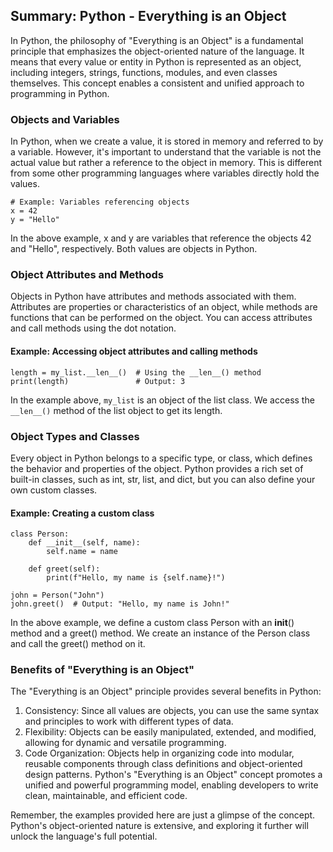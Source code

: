 ## Summary: Python - Everything is an Object

In Python, the philosophy of "Everything is an Object" is a fundamental principle that emphasizes the object-oriented nature of the language. It means that every value or entity in Python is represented as an object, including integers, strings, functions, modules, and even classes themselves. This concept enables a consistent and unified approach to programming in Python.

### Objects and Variables

In Python, when we create a value, it is stored in memory and referred to by a variable. However, it's important to understand that the variable is not the actual value but rather a reference to the object in memory. This is different from some other programming languages where variables directly hold the values.

```
# Example: Variables referencing objects
x = 42
y = "Hello"
```
In the above example, x and y are variables that reference the objects 42 and "Hello", respectively. Both values are objects in Python.

### Object Attributes and Methods
Objects in Python have attributes and methods associated with them. Attributes are properties or characteristics of an object, while methods are functions that can be performed on the object. You can access attributes and call methods using the dot notation.

#### Example: Accessing object attributes and calling methods
```my_list = [1, 2, 3]
length = my_list.__len__()  # Using the __len__() method
print(length)               # Output: 3
```
In the example above, `my_list` is an object of the list class. We access the `__len__()` method of the list object to get its length.

### Object Types and Classes
Every object in Python belongs to a specific type, or class, which defines the behavior and properties of the object. Python provides a rich set of built-in classes, such as int, str, list, and dict, but you can also define your own custom classes.

#### Example: Creating a custom class
```
class Person:
    def __init__(self, name):
        self.name = name
    
    def greet(self):
        print(f"Hello, my name is {self.name}!")

john = Person("John")
john.greet()  # Output: "Hello, my name is John!"
```
In the above example, we define a custom class Person with an __init__() method and a greet() method. We create an instance of the Person class and call the greet() method on it.

### Benefits of "Everything is an Object"
The "Everything is an Object" principle provides several benefits in Python:

1. Consistency: Since all values are objects, you can use the same syntax and principles to work with different types of data.
2. Flexibility: Objects can be easily manipulated, extended, and modified, allowing for dynamic and versatile programming.
3. Code Organization: Objects help in organizing code into modular, reusable components through class definitions and object-oriented design patterns.
Python's "Everything is an Object" concept promotes a unified and powerful programming model, enabling developers to write clean, maintainable, and efficient code.

Remember, the examples provided here are just a glimpse of the concept. Python's object-oriented nature is extensive, and exploring it further will unlock the language's full potential.
